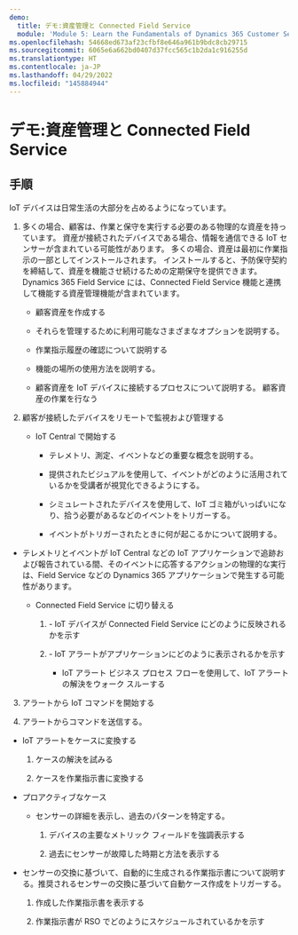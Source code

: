 ```yaml
---
demo:
  title: デモ:資産管理と Connected Field Service
  module: 'Module 5: Learn the Fundamentals of Dynamics 365 Customer Service'
ms.openlocfilehash: 54668ed673af23cfbf8e646a961b9bdc8cb29715
ms.sourcegitcommit: 6065e6a662bd0407d37fcc565c1b2da1c916255d
ms.translationtype: HT
ms.contentlocale: ja-JP
ms.lasthandoff: 04/29/2022
ms.locfileid: "145884944"
---
```

# <a name="demo-asset-management-and-connected-field-service"></a>デモ:資産管理と Connected Field Service

## <a name="instructions"></a>手順

IoT デバイスは日常生活の大部分を占めるようになっています。 

1. 多くの場合、顧客は、作業と保守を実行する必要のある物理的な資産を持っています。  資産が接続されたデバイスである場合、情報を通信できる IoT センサーが含まれている可能性があります。  多くの場合、資産は最初に作業指示の一部としてインストールされます。  インストールすると、予防保守契約を締結して、資産を機能させ続けるための定期保守を提供できます。  Dynamics 365 Field Service には、Connected Field Service 機能と連携して機能する資産管理機能が含まれています。    

    - 顧客資産を作成する

    - それらを管理するために利用可能なさまざまなオプションを説明する。 

    - 作業指示履歴の確認について説明する

    - 機能の場所の使用方法を説明する。 

    - 顧客資産を IoT デバイスに接続するプロセスについて説明する。 顧客資産の作業を行なう

 

2. 顧客が接続したデバイスをリモートで監視および管理する

    - IoT Central で開始する

        - テレメトリ、測定、イベントなどの重要な概念を説明する。 

        - 提供されたビジュアルを使用して、イベントがどのように活用されているかを受講者が視覚化できるようにする。 

        - シミュレートされたデバイスを使用して、IoT ゴミ箱がいっぱいになり、拾う必要があるなどのイベントをトリガーする。 

        - イベントがトリガーされたときに何が起こるかについて説明する。 

- テレメトリとイベントが IoT Central などの IoT アプリケーションで追跡および報告されている間、そのイベントに応答するアクションの物理的な実行は、Field Service などの Dynamics 365 アプリケーションで発生する可能性があります。 

    - Connected Field Service に切り替える

        1. \- IoT デバイスが Connected Field Service にどのように反映されるかを示す

        2. \- IoT アラートがアプリケーションにどのように表示されるかを示す

            - IoT アラート ビジネス プロセス フローを使用して、IoT アラートの解決をウォーク スルーする

3. アラートから IoT コマンドを開始する

4. アラートからコマンドを送信する。 

- IoT アラートをケースに変換する

    1. ケースの解決を試みる

    2. ケースを作業指示書に変換する

- プロアクティブなケース

    - センサーの詳細を表示し、過去のパターンを特定する。 

        1. デバイスの主要なメトリック フィールドを強調表示する

        2. 過去にセンサーが故障した時期と方法を表示する 

- センサーの交換に基づいて、自動的に生成される作業指示書について説明する。推奨されるセンサーの交換に基づいて自動ケース作成をトリガーする。 

    1. 作成した作業指示書を表示する 

    2. 作業指示書が RSO でどのようにスケジュールされているかを示す
